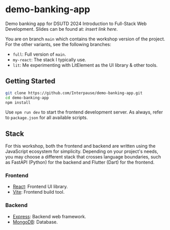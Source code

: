 # demo-banking-app

Demo banking app for DSUTD 2024 Introduction to Full-Stack Web Development. Slides can be found at: _insert link here_.

You are on branch `main` which contains the workshop version of the project. For the other variants, see the following branches:

- `full`: Full version of `main`.
- `my-react`: The stack I typically use.
- `lit`: Me experimenting with LitElement as the UI library & other tools.

## Getting Started

```sh
git clone https://github.com/Interpause/demo-banking-app.git
cd demo-banking-app
npm install
```

Use `npm run dev` to start the frontend development server. As always, refer to `package.json` for all available scripts.

## Stack

For this workshop, both the frontend and backend are written using the JavaScript ecosystem for simplicity. Depending on your project's needs, you may choose a different stack that crosses language boundaries, such as FastAPI (Python) for the backend and Flutter (Dart) for the frontend.

### Frontend

- [React](https://reactjs.org/): Frontend UI library.
- [Vite](https://vitejs.dev/): Frontend build tool.

### Backend

- [Express](https://expressjs.com/): Backend web framework.
- [MongoDB](https://www.mongodb.com/): Database.
